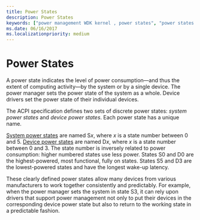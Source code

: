 ```yaml
---
title: Power States
description: Power States
keywords: ["power management WDK kernel , power states", "power states WDK kernel", "states WDK power management", "system power states WDK kernel", "device power states WDK kernel", "power consumption levels WDK kernel", "consumption levels WDK power management", "computing activity WDK power management", "physical device objects WDK power management", "PDOs WDK power management", "functional device objects WDK power management", "FDOs WDK power management", "filter DOs WDK power management"]
ms.date: 06/16/2017
ms.localizationpriority: medium
---
```


# Power States





A power state indicates the level of power consumption—and thus the extent of computing activity—by the system or by a single device. The power manager sets the power state of the system as a whole. Device drivers set the power state of their individual devices.

The ACPI specification defines two sets of discrete power states: *system power states* and *device power states*. Each power state has a unique name.

[System power states](system-power-states.md) are named S*x*, where *x* is a state number between 0 and 5. [Device power states](device-power-states.md) are named D*x*, where *x* is a state number between 0 and 3. The state number is inversely related to power consumption: higher numbered states use less power. States S0 and D0 are the highest-powered, most functional, fully on states. States S5 and D3 are the lowest-powered states and have the longest wake-up latency.

These clearly defined power states allow many devices from various manufacturers to work together consistently and predictably. For example, when the power manager sets the system in state S3, it can rely upon drivers that support power management not only to put their devices in the corresponding device power state but also to return to the working state in a predictable fashion.

 

 





